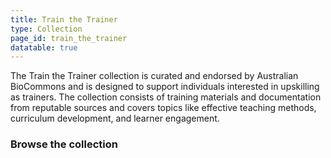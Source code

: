 ```yaml
---
title: Train the Trainer
type: Collection
page_id: train_the_trainer
datatable: true
---
```

The Train the Trainer collection is curated and endorsed by Australian BioCommons and is designed to support individuals interested in upskilling as trainers. The collection consists of training materials and documentation from reputable sources and covers topics like effective teaching methods, curriculum development, and learner engagement.

### Browse the collection

